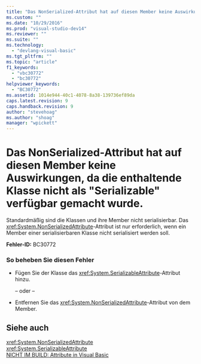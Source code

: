 ```yaml
---
title: "Das NonSerialized-Attribut hat auf diesen Member keine Auswirkungen, da die enthaltende Klasse nicht als &quot;Serializable&quot; verf&#252;gbar gemacht wurde. | Microsoft Docs"
ms.custom: ""
ms.date: "10/29/2016"
ms.prod: "visual-studio-dev14"
ms.reviewer: ""
ms.suite: ""
ms.technology: 
  - "devlang-visual-basic"
ms.tgt_pltfrm: ""
ms.topic: "article"
f1_keywords: 
  - "vbc30772"
  - "bc30772"
helpviewer_keywords: 
  - "BC30772"
ms.assetid: 1014e944-40c1-4078-8a38-139736ef89da
caps.latest.revision: 9
caps.handback.revision: 9
author: "stevehoag"
ms.author: "shoag"
manager: "wpickett"
---
```

# Das NonSerialized-Attribut hat auf diesen Member keine Auswirkungen, da die enthaltende Klasse nicht als &quot;Serializable&quot; verf&#252;gbar gemacht wurde.
Standardmäßig sind die Klassen und ihre Member nicht serialisierbar. Das <xref:System.NonSerializedAttribute>\-Attribut ist nur erforderlich, wenn ein Member einer serialisierbaren Klasse nicht serialisiert werden soll.  
  
 **Fehler\-ID:** BC30772  
  
### So beheben Sie diesen Fehler  
  
-   Fügen Sie der Klasse das <xref:System.SerializableAttribute>\-Attribut hinzu.  
  
     – oder –  
  
-   Entfernen Sie das <xref:System.NonSerializedAttribute>\-Attribut von dem Member.  
  
## Siehe auch  
 <xref:System.NonSerializedAttribute>   
 <xref:System.SerializableAttribute>   
 [NICHT IM BUILD: Attribute in Visual Basic](http://msdn.microsoft.com/de-de/620bfc0e-4582-4c8b-8432-ebc5c3dccc22)